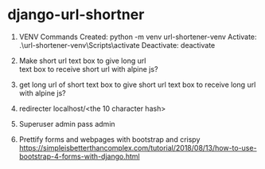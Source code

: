 # django-url-shortner
 
1. VENV Commands
Created: python -m venv url-shortener-venv
Activate: .\url-shortener-venv\Scripts\activate
Deactivate: deactivate

2. Make short url
    text box to give long url   
    text box to receive short url
    with alpine js?
3. get long url of short
    text box to give short url
    text box to receive long url
    with alpine js?
4. redirecter
    localhost/<the 10 character hash>

5. Superuser admin
    pass admin

6. Prettify forms and webpages with bootstrap and crispy
    https://simpleisbetterthancomplex.com/tutorial/2018/08/13/how-to-use-bootstrap-4-forms-with-django.html
